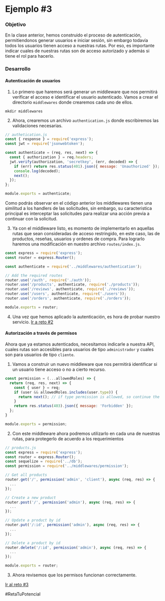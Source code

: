 # Ejemplo #3
### Objetivo
En la clase anterior, hemos construido el proceso de autenticación, permitiendonos generar usuarios e iniciar sesión, sin embargo todavía todos los usuarios tienen acceso a nuestras rutas. Por eso, es importante indicar cuales de nuestras rutas son de acceso autorizado y además si tiene el rol para hacerlo.

### Desarrollo
#### Autenticación de usuarios
1. Lo primero que haremos será generar un middleware que nos permitirá verificar el acceso e identificar el usuario autenticado. Vamos a crear el directorio `middlewares` donde crearemos cada uno de ellos.
```
mkdir middlewares
```

2. Ahora, crearemos un archivo `authentication.js` donde escribiremos las validaciones necesarias.
```js
// authetication.js
const { response } = require('express');
const jwt = require('jsonwebtoken');

const authenticate = (req, res, next) => {
  const { authorization } = req.headers;
  jwt.verify(authorization, 'secretkey', (err, decoded) => {
    if (err) return res.status(401).json({ message: 'Unauthorized' });
    console.log(decoded);
    next();
  });
};

module.exports = authenticate;
```

Como podrás observar en el código anterior los middlewares tienen una similitud a los handlers de las solicitudes, sin embargo, su caracteristica principal es interceptar las solicitudes para realizar una acción previa a continuar con la solicitud.

3. Ya con el middleware listo, es momento de implementarlo en aquellas rutas que sean consideradas de acceso restringido, en este caso, las de productos, reseñas, usuarios y ordenes de compra. Para lograrlo haremos una modificación en nuestro archivo `routes/index.js`.
```js
const express = require('express');
const router = express.Router();

const authenticate = require('../middlewares/authentication');

// Add the required routes
router.use('/auth', require('./auth')); 
router.use('/products', authenticate, require('./products'));
router.use('/reviews', authenticate, require('./reviews'));
router.use('/users', authenticate, require('./users'));
router.use('/orders', authenticate, require('./orders'));

module.exports = router;
```

4. Una vez que hemos aplicado la autenticación, es hora de probar nuestro servicio.
[Ir a reto #2](../Reto-02/Readme.md)

#### Autorización a través de permisos
Ahora que ya estamos autenticados, necesitamos indicarle a nuestra API, cuales rutas son accesibles para usuarios de tipo `administrador` y cuales son para usuarios de tipo `cliente`. 

1. Vamos a construir un nuevo middleware que nos permitirá identificar si un usuario tiene acceso o no a cierto recurso.
```js
const permission = (...allowedRoles) => {
  return (req, res, next) => {
    const { user } = req;
    if (user && allowedRoles.includes(user.type)) {
      return next(); // if type permission is allowed, so continue the request using the next middleware
    }
    return res.status(403).json({ message: 'Forbidden' });
  };
}

module.exports = permission;
```

2. Con este middleware ahora podremos utilizarlo en cada una de nuestras rutas, para protegerlo de acuerdo a los requerimientos
```js
// products.js
const express = require('express');
const router = express.Router();
const sequelize = require('../db');
const permission = require('../middlewares/permission');

// Get all products
router.get('/', permission('admin', 'client'), async (req, res) => {
  ...
});

// Create a new product
router.post('/', permission('admin'), async (req, res) => {
  ...
});

// Update a product by id
router.put('/:id', permission('admin'), async (req, res) => {
  ...
});

// Delete a product by id
router.delete('/:id', permission('admin'), async (req, res) => {
  ...
});

module.exports = router;
```

3. Ahora revisemos que los permisos funcionan correctamente.

[Ir al reto #3](../reto-03/README.md)

#RetaTuPotencial
